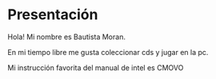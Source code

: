 # Presentación
Hola! Mi nombre es Bautista Moran.

En mi tiempo libre me gusta coleccionar cds y jugar en la pc.

Mi instrucción favorita del manual de intel es CMOVO